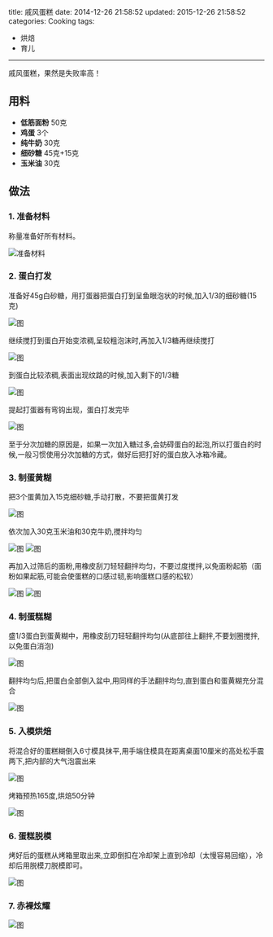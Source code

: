 title: 戚风蛋糕
date: 2014-12-26 21:58:52
updated: 2015-12-26 21:58:52
categories: Cooking
tags:
 - 烘焙
 - 育儿
---

戚风蛋糕，果然是失败率高！

## 用料

* **低筋面粉** 50克
* **鸡蛋** 3个
* **纯牛奶** 30克
* **细砂糖** 45克+15克
* **玉米油** 30克


## 做法

### 1. 准备材料
称量准备好所有材料。

![准备材料](p1.jpg)

### 2. 蛋白打发
准备好45g白砂糖，用打蛋器把蛋白打到呈鱼眼泡状的时候,加入1/3的细砂糖(15克)

![图](p2.jpg)

继续搅打到蛋白开始变浓稠,呈较粗泡沫时,再加入1/3糖再继续搅打

![图](p3.jpg)

到蛋白比较浓稠,表面出现纹路的时候,加入剩下的1/3糖

![图](p4.jpg)

提起打蛋器有弯钩出现，蛋白打发完毕

![图](p5.jpg)

至于分次加糖的原因是，如果一次加入糖过多,会妨碍蛋白的起泡,所以打蛋白的时候,一般习惯使用分次加糖的方式，做好后把打好的蛋白放入冰箱冷藏。

### 3. 制蛋黄糊
把3个蛋黄加入15克细砂糖,手动打散，不要把蛋黄打发

![图](p6.jpg)

依次加入30克玉米油和30克牛奶,搅拌均匀

![图](p7.jpg)
![图](p8.jpg)

再加入过筛后的面粉,用橡皮刮刀轻轻翻拌均匀，不要过度搅拌,以免面粉起筋（面粉如果起筋,可能会使蛋糕的口感过韧,影响蛋糕口感的松软）

![图](p9.jpg)
![图](p10.jpg)

### 4. 制蛋糕糊
盛1/3蛋白到蛋黄糊中，用橡皮刮刀轻轻翻拌均匀(从底部往上翻拌,不要划圈搅拌,以免蛋白消泡)

![图](p11.jpg)

翻拌均匀后,把蛋白全部倒入盆中,用同样的手法翻拌均匀,直到蛋白和蛋黄糊充分混合

![图](p12.jpg)

### 5. 入模烘焙
将混合好的蛋糕糊倒入6寸模具抹平,用手端住模具在距离桌面10厘米的高处松手震两下,把内部的大气泡震出来

![图](p13.jpg)

烤箱预热165度,烘焙50分钟

![图](p14.jpg)

### 6. 蛋糕脱模
烤好后的蛋糕从烤箱里取出来,立即倒扣在冷却架上直到冷却（太慢容易回缩），冷却后用脱模刀脱模即可。

![图](p15.jpg)

### 7. 赤裸炫耀

![图](p16.jpg)